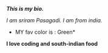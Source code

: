 ***This is my bio.***

*I am sriram Pasagadi. I am from india.*

* MY fav color is : Green*

**I love coding and south-indian food**
